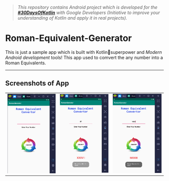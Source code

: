
> *This repository contains Android project which is developed for the [**#30DaysOfKotlin**](https://twitter.com/hashtag/30daysofkotlin?lang=en) with Google Developers (Initiative to improve your understanding of Kotlin and apply it in real projects).* 

# Roman-Equivalent-Generator


This is just a sample app which is built with Kotlin🦸superpower and *Modern Android development* tools! 
This app used to comvert the any number into a Roman Equivalents.

---

## Screenshots of App
<table style="width:100%">
  </tr>
  <tr>
    <td><img src="SS1.png"/></td>
    <td><img src="SS2.png"/></td>
    <td><img src="SS3.png"</td>
  </tr>
</table>
